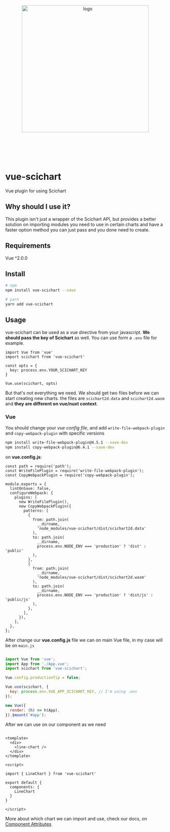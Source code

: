 <p align="center">
<img src="/img/vue-scichart_logo@2x.png" alt="logo" width="400px" style="margin: 6em 0;" />
</p>

<logo-sponsor />

# **vue-scichart**

Vue plugin for using Scichart

## Why should I use it?

This plugin isn't just a wrapper of the Scichart API, but provides a better solution on importing modules you need to use in certain charts and have a faster option method you can just pass and you done need to create.

## Requirements

Vue ^2.0.0

## Install

```sh
# npm
npm install vue-scichart --save

# yarn
yarn add vue-scichart
```

## Usage

vue-scichart can be used as a vue directive from your javascript. **We should pass the key of Scichart** as well. You can use form a ```.env``` file for example.

```js{4-6,8}
import Vue from 'vue'
import scichart from 'vue-scichart'

const opts = {
  key: process.env.YOUR_SCICHART_KEY
}

Vue.use(scichart, opts)
```

But that's not everything we need. We should get two files before we can start creating new charts. the files are `scichart2d.data` and `scichart2d.wasm` and **they are different on vue/nuxt context**.

### Vue

You should change your *vue config file*, and add `write-file-webpack-plugin` and `copy-webpack-plugin` with specific versions

```sh
npm install write-file-webpack-plugin@4.5.1 --save-dev 
npm install copy-webpack-plugin@6.4.1 --save-dev
```

on **vue.config.js**:

```js{2,3,9-33}
const path = require('path');
const WriteFilePlugin = require('write-file-webpack-plugin');
const CopyWebpackPlugin = require('copy-webpack-plugin');

module.exports = {
  lintOnSave: false,
  configureWebpack: {
    plugins: [
      new WriteFilePlugin(),
      new CopyWebpackPlugin({
        patterns: [
          {
            from: path.join(
              __dirname,
              'node_modules/vue-scichart/dist/scichart2d.data'
            ),
            to: path.join(
              __dirname,
              process.env.NODE_ENV === 'production' ? 'dist' : 'public'
            ),
          },
          {
            from: path.join(
              __dirname,
              'node_modules/vue-scichart/dist/scichart2d.wasm'
            ),
            to: path.join(
              __dirname,
              process.env.NODE_ENV === 'production' ? 'dist/js' : 'public/js'
            ),
          },
        ],
      }),
    ],
  },
};
```

After change our **vue.config.js** file we can on main Vue file, in my case will be on `main.js`

```js

import Vue from 'vue';
import App from './App.vue';
import scichart from 'vue-scichart';

Vue.config.productionTip = false;

Vue.use(scichart, {
  key: process.env.VUE_APP_SCICHART_KEY, // I'm using .env
});

new Vue({
  render: (h) => h(App),
}).$mount('#app');


```

After we can use on our component as we need

```vue

<template>
  <div>
    <line-chart />
  </div>
</template>

<script>

import { LineChart } from 'vue-scichart'

export default {
  components: {
    LineChart
  }
}

</script>

```

More about which chart we can import and use, check our docs, on [Component Attributes](/content/docs/configs.md)

